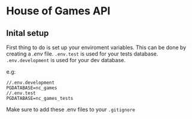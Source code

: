 # House of Games API

## Inital setup
First thing to do is set up your enviroment variables. 
This can be done by creating a _.env_ file.
`.env.test` is used for your tests database.
`.env.development` is used for your dev database.

e.g: 

```
//.env.development
PGDATABASE=nc_games
//.env.test
PGDATABASE=nc_games_tests

```

Make sure to add these .env files to your `.gitignore`